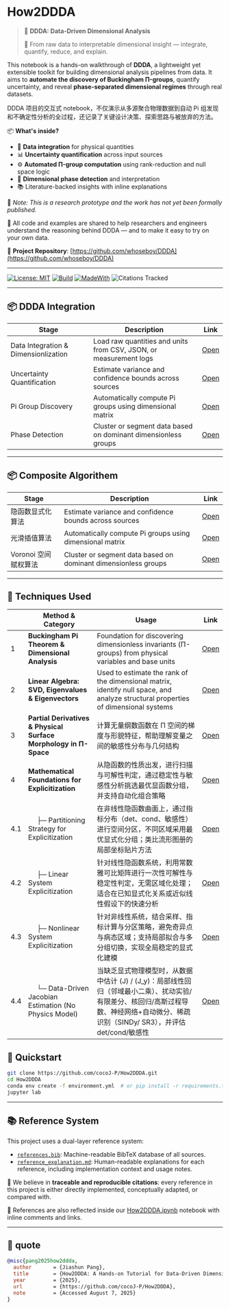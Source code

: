 # How2DDDA

> 🚀 **DDDA: Data-Driven Dimensional Analysis**
>
> 📐 From raw data to interpretable dimensional insight — integrate, quantify, reduce, and explain.

This notebook is a hands-on walkthrough of **DDDA**, a lightweight yet extensible toolkit for building dimensional analysis pipelines from data. It aims to **automate the discovery of Buckingham Π-groups**, quantify uncertainty, and reveal **phase-separated dimensional regimes** through real datasets.

DDDA 项目的交互式 notebook，不仅演示从多源聚合物理数据到自动 Pi 组发现和不确定性分析的全过程，还记录了关键设计决策、探索思路与被放弃的方法。

📦 **What's inside?**

- 🔗 **Data integration** for physical quantities
- 📊 **Uncertainty quantification** across input sources
- ⚙️ **Automated Π-group computation** using rank-reduction and null space logic
- 🧭 **Dimensional phase detection** and interpretation
- 📚 Literature-backed insights with inline explanations

🧪 _Note: This is a research prototype and the work has not yet been formally published._

📁 All code and examples are shared to help researchers and engineers understand the reasoning behind DDDA — and to make it easy to try on your own data.

🔗 **Project Repository**: [https://github.com/whoseboy/DDDA](https://github.com/whoseboy/DDDA)

---

[![License: MIT](https://img.shields.io/badge/License-MIT-blue.svg)](LICENSE)
[![Build](https://github.com/<user>/owl-llm-cookbook/actions/workflows/ci.yml/badge.svg)](…)
[![MadeWith](https://img.shields.io/badge/Made%20with-Jupyter-blue)](…)
![Citations Tracked](https://img.shields.io/badge/references-traceable-blue)

---

## 📦 DDDA Integration

| Stage                                | Description                                                       | Link     |
| ------------------------------------ | ----------------------------------------------------------------- | -------- |
| Data Integration & Dimensionlization | Load raw quantities and units from CSV, JSON, or measurement logs | [Open]() |
| Uncertainty Quantification           | Estimate variance and confidence bounds across sources            | [Open]() |
| Pi Group Discovery                   | Automatically compute Pi groups using dimensional matrix          | [Open]() |
| Phase Detection                      | Cluster or segment data based on dominant dimensionless groups    | [Open]() |

---

## 📦 Composite Algorithem

| Stage                | Description                                                    | Link     |
| -------------------- | -------------------------------------------------------------- | -------- |
| 隐函数显式化算法     | Estimate variance and confidence bounds across sources         | [Open]() |
| 光滑插值算法         | Automatically compute Pi groups using dimensional matrix       | [Open]() |
| Voronoi 空间赋权算法 | Cluster or segment data based on dominant dimensionless groups | [Open]() |

---

## 🧠 Techniques Used

|     | Method & Category                                                | Usage                                                                                                                                                                                       | Link                                                                                                                                                               |
| --- | ---------------------------------------------------------------- | ------------------------------------------------------------------------------------------------------------------------------------------------------------------------------------------- | ------------------------------------------------------------------------------------------------------------------------------------------------------------------ |
| 1   | **Buckingham Pi Theorem & Dimensional Analysis**                 | Foundation for discovering dimensionless invariants (Π-groups) from physical variables and base units                                                                                       | [Open](https://github.com/cocoJ-P/How2DDDA/blob/main/notebooks/Techniques/Buckingham%20Pi%20Theorem%20%26%20Dimensional%20Analysis.ipynb)                          |
| 2   | **Linear Algebra: SVD, Eigenvalues & Eigenvectors**              | Used to estimate the rank of the dimensional matrix, identify null space, and analyze structural properties of dimensional systems                                                          | [Open]()                                                                                                                                                           |
| 3   | **Partial Derivatives & Physical Surface Morphology in Π-Space** | 计算无量纲数函数在 Π 空间的梯度与形貌特征，帮助理解变量之间的敏感性分布与几何结构                                                                                                           | [Open](https://github.com/cocoJ-P/How2DDDA/blob/main/notebooks/Techniques/Partial%20Derivatives%20in%20%CE%A0-Space%20and%20Physical%20Surface%20Morphology.ipynb) |
| 4   | **Mathematical Foundations for Explicitization**                 | 从隐函数的性质出发，进行扫描与可解性判定，通过稳定性与敏感性分析挑选最优显函数分组，并支持自动化组合策略                                                                                    | [Open](https://github.com/cocoJ-P/How2DDDA/blob/main/notebooks/Techniques/Implicit%20Function%20Theory.ipynb)                                                      |
| 4.1 | &emsp; ├─ Partitioning Strategy for Explicitization              | 在非线性隐函数曲面上，通过指标分布（det、cond、敏感性）进行空间分区，不同区域采用最优显式化分组；类比流形图册的局部坐标贴片方法                                                             | [Open]()                                                                                                                                                           |
| 4.2 | &emsp; ├─ Linear System Explicitization                          | 针对线性隐函数系统，利用常数雅可比矩阵进行一次性可解性与稳定性判定，无需区域化处理；适合在已知显式化关系或近似线性假设下的快速分析                                                          | [Open]()                                                                                                                                                           |
| 4.3 | &emsp; ├─ Nonlinear System Explicitization                       | 针对非线性系统，结合采样、指标计算与分区策略，避免奇异点与病态区域；支持局部拟合与多分组切换，实现全局稳定的显式化建模                                                                      | [Open]()                                                                                                                                                           |
| 4.4 | &emsp; └─ Data-Driven Jacobian Estimation (No Physics Model)     | 当缺乏显式物理模型时，从数据中估计 \(J\) / \(J_y\)：局部线性回归（邻域最小二乘）、扰动实验/有限差分、核回归/高斯过程导数、神经网络+自动微分、稀疏识别（SINDy/ SR3），并评估 det/cond/敏感性 | [Open]()                                                                                                                                                           |

## 🏃 Quickstart

```bash
git clone https://github.com/cocoJ-P/How2DDDA.git
cd How2DDDA
conda env create -f environment.yml  # or pip install -r requirements.txt
jupyter lab
```

---

## 📚 Reference System

This project uses a dual-layer reference system:

- [`references.bib`](./references.bib): Machine-readable BibTeX database of all sources.
- [`reference_explanation.md`](./reference_explanation.md): Human-readable explanations for each reference, including implementation context and usage notes.

🔎 We believe in **traceable and reproducible citations**: every reference in this project is either directly implemented, conceptually adapted, or compared with.

🧪 References are also reflected inside our [How2DDDA.ipynb](./notebooks/How2DDDA.ipynb) notebook with inline comments and links.

---

## 📝 quote

```bibtex
@misc{pang2025how2ddda,
  author       = {Jiashun Pang},
  title        = {How2DDDA: A Hands-on Tutorial for Data-Driven Dimensional Analysis},
  year         = {2025},
  url          = {https://github.com/cocoJ-P/How2DDDA},
  note         = {Accessed August 7, 2025}
}
```
